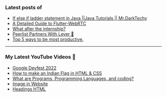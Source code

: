### Latest posts of 
<!-- BLOG-POST-LIST:START -->
- [If else if ladder statement in Java ||Java Tutorials || Mr.DarkTechy](https://blog.codersalman.live/if-else-if-ladder-statement-in-java-orjava-tutorials-or-mrdarktechy)
- [A Detailed Guide to Flutter-WebRTC](https://blog.codersalman.live/a-detailed-guide-to-flutter-webrtc)
- [What after the internship?](https://blog.codersalman.live/what-after-the-internship)
- [Peerlist Partners With Lever 🎉](https://blog.codersalman.live/peerlist-partners-with-lever)
- [Top 5 ways to be most productive.](https://blog.codersalman.live/top-5-ways-to-be-most-productive-1)
<!-- BLOG-POST-LIST:END -->

<hr>

### My Latest YouTube Videos 🌱
<!-- YOUTUBE:START -->
- [Google Devfest 2022 ](https://www.youtube.com/watch?v=u_wWOf0LUxk)
- [How to make an Indian Flag in HTML &amp; CSS ](https://www.youtube.com/watch?v=5IxQYP8xTIE)
- [What are  Programs, Programming Languages, and coding? ](https://www.youtube.com/watch?v=9_b_2HpqasE)
- [Image in Website ](https://www.youtube.com/watch?v=g2bmNTShT-Q)
- [Headings HTML ](https://www.youtube.com/watch?v=YCgJBxAvboA)
<!-- YOUTUBE:END -->

